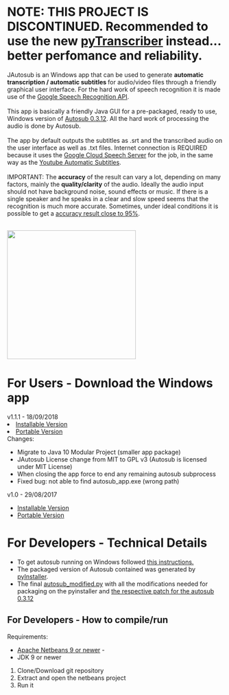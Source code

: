 <h1>NOTE: THIS PROJECT IS DISCONTINUED. Recommended to use the new <a href="https://github.com/raryelcostasouza/pyTranscriber">pyTranscriber</a> instead... better perfomance and reliability.</h1>

JAutosub is an Windows app that can be used to generate <b>automatic transcription / automatic subtitles </b> for audio/video files  through a friendly graphical user interface. For the hard work of speech recognition it is made use of the <a href="https://cloud.google.com/speech/">Google Speech Recognition API</a>.
<br>
<br>
This app is basically a friendly Java GUI for a pre-packaged, ready to use, Windows version of <a href="https://github.com/agermanidis/autosub">Autosub 0.3.12</a>. All the hard work of processing the audio is done by Autosub.
<br>
<br>
The app by default outputs the subtitles as .srt and the transcribed audio on the user interface as well  as .txt files.
Internet connection is REQUIRED because it uses the <a href="https://cloud.google.com/speech/">Google Cloud Speech Server</a> for the job, in the same way as the <a href="https://support.google.com/youtube/answer/6373554?hl=en">Youtube Automatic Subtitles</a>. 
<br>
<br>
IMPORTANT: The <b>accuracy</b> of the result can vary a lot, depending on many factors, mainly the <b>quality/clarity</b> of the audio. Ideally the audio input should not have background noise, sound effects or music. If there is a single speaker and he speaks in a clear and slow speed seems that the recognition is much more accurate. Sometimes, under ideal conditions it is possible to get a <a href="https://medium.com/@mlockrey/youtube-s-incredible-95-accuracy-rate-on-auto-generated-captions-b059924765d5">accuracy result close to 95%</a>.
<br>
<br>

<img src="https://github.com/raryelcostasouza/JAutosub/blob/master/jautosub-screenshot.png" height="300">

<h1>For Users - Download the Windows app</h1>
v1.1.1 - 18/09/2018
<li><a href="https://github.com/raryelcostasouza/JAutosub/releases/download/v1.1.1/JAutosub-v1.1.1-setup.exe">Installable Version</a></li>
<li><a href="https://github.com/raryelcostasouza/JAutosub/releases/download/v1.1.1/JAutosub-v1.1.1-portable.zip">Portable Version</a></li>
</ul>
Changes:
<ul>
<li>Migrate to Java 10 Modular Project (smaller app package)</li>
<li>JAutosub License change from MIT to GPL v3 (Autosub is licensed under MIT License)</li>
<li>When closing the app force to end any remaining autosub subprocess</li>
<li>Fixed bug: not able to find autosub_app.exe (wrong path)
</ul>

v1.0 - 29/08/2017
<ul>

<li><a href="https://github.com/raryelcostasouza/JAutosub/releases/download/v1.0/JAutosub-Setup.exe">Installable Version</a></li>
<li><a href="https://github.com/raryelcostasouza/JAutosub/releases/download/v1.0/JAutosub-Portable.zip">Portable Version</a></li>
</ul>

<h1>For Developers - Technical Details</h1>
<ul>
<li> To get autosub running on Windows followed <a href="https://github.com/agermanidis/autosub/issues/31">this instructions.</a> </li>
<li> The packaged version of Autosub contained was generated by <a href="http://www.pyinstaller.org/"> pyInstaller</a>. </li>
<li> The final <a href="https://github.com/raryelcostasouza/JAutosub/blob/master/autosub_modified.py">autosub_modified.py<a> with all the modifications needed for packaging on the pyinstaller and <a href="https://github.com/raryelcostasouza/JAutosub/blob/master/patch-autosub-0.3.12.patch"> the respective patch for the autosub 0.3.12 </a> </li>
</ul>

<h2>For Developers - How to compile/run</h2>
Requirements:
<ul>
<li><a href="https://netbeans.apache.org/download/index.html">Apache Netbeans 9 or newer</a> - </li>
<li>JDK 9 or newer</li>
</ul>

<ol>
<li>Clone/Download git repository</li>
<li>Extract and open the netbeans project</li>
<li>Run it</li>
</ol>
